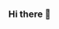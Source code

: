 ### Hi there 👋

<!--
**Swaniket/Swaniket** is a ✨ _special_ ✨ repository because its `README.md` (this file) appears on your GitHub profile.

Here are some ideas to get you started:

- 🔭 I’m currently working on: Data Analytics
- 🌱 I’m currently learning: Machine Learning
- 👯 I’m looking to collaborate on: A React Project
- 💬 Ask me about ...
- 📫 Connect With Me: [LinkedIn Profile](https://www.linkedin.com/in/swaniketchowdhury/)
- ⚡ Fun fact: I'm a Cardist
-->
